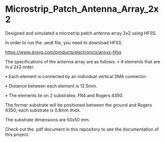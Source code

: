 # Microstrip_Patch_Antenna_Array_2x2
Designed and simulated a microstrip patch antenna array 2x2 using HFSS.

In order to run the .aedt file, you need to download HFSS.
 
https://www.ansys.com/products/electronics/ansys-hfss

The specifications of the antenna array are as follows: 
• 4 elements that are in a 2x2 order.
 
• Each element is connected by an individual vertical SMA connector. 

• Distance between each element is 12.5mm. 

• The elements lie on 2 substrates: FR4 and Rogers 4350. 

The former substrate will be positioned between the ground and Rogers 4350; 
each substrate is 0.8mm thick. 

The substrate dimensions are 50x50 mm. 


Check out the .pdf document in this repository to see the documentation of this project.
